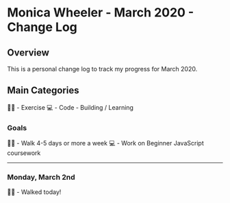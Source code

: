 # Monica Wheeler - March 2020 - Change Log

## Overview

This is a personal change log to track my progress for March 2020. 

## Main Categories
🚶‍♀️ - Exercise
💻 - Code - Building / Learning

### Goals
🚶‍♀️ - Walk 4-5 days or more a week
💻 - Work on Beginner JavaScript coursework

---

### Monday, March 2nd
🚶‍♀️ - Walked today! 

